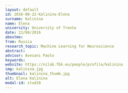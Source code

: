 ```yaml
---
layout: default 
id: 2016-08-22-Kalinina-Elena
surname: Kalinina
name: Elena
university: University of Trento
date: 22/08/2016
aboutme: 
from: Russia
research_topic: Machine Learning for Neuroscience
abstract: 
advisor: Avesani Paolo
keywords: 
website: https://nilab.fbk.eu/people/profile/kalinina
img: kalinina.jpg
thumbnail: kalinina_thumb.jpg
alt: Elena Kalinina
modal-id: stud28
---
```

